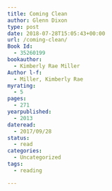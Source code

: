 ```yaml
---
title: Coming Clean
author: Glenn Dixon
type: post
date: 2018-07-28T15:05:43+00:00
url: /coming-clean/
Book Id:
  - 35260199
bookauthor:
  - Kimberly Rae Miller
Author l-f:
  - Miller, Kimberly Rae
myrating:
  - 5
pages:
  - 271
yearpublished:
  - 2013
dateread:
  - 2017/09/28
status:
  - read
categories:
  - Uncategorized
tags:
  - reading

---
```

